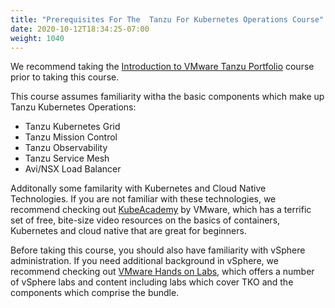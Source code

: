 ```yaml
---
title: "Prerequisites For The  Tanzu For Kubernetes Operations Course"
date: 2020-10-12T18:34:25-07:00
weight: 1040
---
```


We recommend taking the [Introduction to VMware Tanzu
Portfolio](https://lms.modernapps.ninja/courses/course-v1:modernapps+COU-TP6539+Perpetual/course/) course
prior to taking this course.

This course assumes familiarity witha the basic components which make up Tanzu Kubernetes Operations:
- Tanzu Kubernetes Grid
- Tanzu Mission Control
- Tanzu Observability
- Tanzu Service Mesh
- Avi/NSX Load Balancer


Additonally some  familarity with  Kubernetes and Cloud Native
Technologies. If you are not familiar with these technologies, we
recommend checking out [KubeAcademy](https://kube.academy/) by VMware,
which has a terrific set of free, bite-size video resources on the
basics of containers, Kubernetes and cloud native that are great for
beginners.

Before taking this course, you should also have familiarity with vSphere
administration. If you need additional background in vSphere, we
recommend checking out [VMware Hands on Labs](https://hol.vmware.com),
which offers a number of vSphere labs and content including labs which cover TKO and the components which comprise the bundle.
